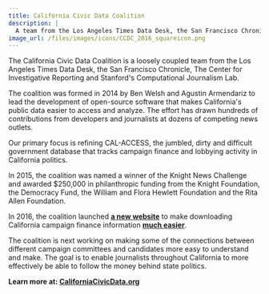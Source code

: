 ```yaml
---
title: California Civic Data Coalition
description: |
  A team from the Los Angeles Times Data Desk, the San Francisco Chronicle, The Center for Investigative Reporting and the Stanford Computational Journalism Lab.
image_url: /files/images/icons/CCDC_2016_squareicon.png
---
```


The California Civic Data Coalition is a loosely coupled team from the Los Angeles Times Data Desk, the San Francisco Chronicle, The Center for Investigative Reporting and Stanford's Computational Journalism Lab.

The coalition was formed in 2014 by Ben Welsh and Agustin Armendariz to lead the development of open-source software that makes California's public data easier to access and analyze. The effort has drawn hundreds of contributions from developers and journalists at dozens of competing news outlets.

Our primary focus is refining CAL-ACCESS, the jumbled, dirty and difficult government database that tracks campaign finance and lobbying activity in California politics.

In 2015, the coalition was named a winner of the Knight News Challenge and awarded $250,000 in philanthropic funding from the Knight Foundation, the Democracy Fund, the William and Flora Hewlett Foundation and the Rita Allen Foundation.

In 2016, the coalition launched [__a new website__](http://www.californiacivicdata.org/) to make downloading California campaign finance information [__much easier__](http://www.californiacivicdata.org/2016/09/15/website-launch/). 

The coalition is next working on making some of the connections between different campaign committees and candidates more easy to understand and make. The goal is to enable journalists throughout California to more effectively be able to follow the money behind state politics.

**Learn more at: [CaliforniaCivicData.org](http://www.californiacivicdata.org/)**



